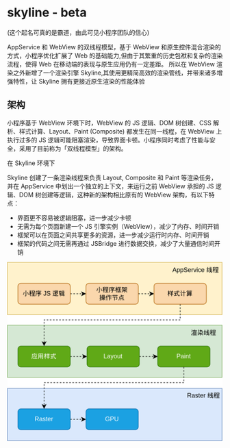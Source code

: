 # skyline - beta 

(这个起名可真的是霸道，由此可见小程序团队的信心)

 AppService 和 WebView 的双线程模型，基于 WebView 和原生控件混合渲染的方式，小程序优化扩展了 Web 的基础能力,但由于其繁重的历史包袱和复杂的渲染流程，使得 Web 在移动端的表现与原生应用仍有一定差距。
 所以在 WebView 渲染之外新增了一个渲染引擎 Skyline,其使用更精简高效的渲染管线，并带来诸多增强特性，让 Skyline 拥有更接近原生渲染的性能体验

## 架构

小程序基于 WebView 环境下时，WebView 的 JS 逻辑、DOM 树创建、CSS 解析、样式计算、Layout、Paint (Composite) 都发生在同一线程，在 WebView 上执行过多的 JS 逻辑可能阻塞渲染，导致界面卡顿。小程序同时考虑了性能与安全，采用了目前称为「双线程模型」的架构。

在 Skyline 环境下

Skyline 创建了一条渲染线程来负责 Layout, Composite 和 Paint 等渲染任务，并在 AppService 中划出一个独立的上下文，来运行之前 WebView 承担的 JS 逻辑、DOM 树创建等逻辑，这种新的架构相比原有的 WebView 架构，有以下特点：

- 界面更不容易被逻辑阻塞，进一步减少卡顿
- 无需为每个页面新建一个 JS 引擎实例（WebView），减少了内存、时间开销
- 框架可以在页面之间共享更多的资源，进一步减少运行时内存、时间开销
- 框架的代码之间无需再通过 JSBridge 进行数据交换，减少了大量通信时间开销

![skyline](/study/imgs/%E5%B0%8F%E7%A8%8B%E5%BA%8F-skyline.png)